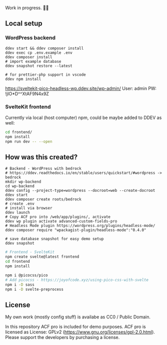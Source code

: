 Work in progress. 👨‍💻

## Local setup 

### WordPress backend

```
ddev start && ddev composer install
ddev exec cp .env.example .env
ddev composer install
# import example database
ddev snapshot restore --latest

# for prettier-php support in vscode
ddev npm install
```

https://sveltekit-pico-headless-wp.ddev.site/wp-admin/
User: admin
PW: !jIO*D^^XtAF9N4x9Z

### SvelteKit frontend

Currently via local (host computer) npm, could be maybe added to DDEV as well:

```bash
cd frontend/
npm install
npm run dev -- --open
```

## How was this created?

```
# Backend - WordPress with bedrock
# https://ddev.readthedocs.io/en/stable/users/quickstart/#wordpress -> bedrock
mkdir wp-backend
cd wp-backend
ddev config --project-type=wordpress --docroot=web --create-docroot
ddev start
ddev composer create roots/bedrock
# create .env
# install via browser 
ddev launch
# Copy ACF pro into /web/app/plugins/, activate
ddev wp plugin activate advanced-custom-fields-pro
# Headless Mode plugin https://wordpress.org/plugins/headless-mode/
ddev composer require "wpackagist-plugin/headless-mode":"0.4.0"

# save database snapshot for easy demo setup
ddev snapshot
```

```bash
# Frontend - SvelteKit
npm create svelte@latest frontend
cd frontend
npm install

npm i @picocss/pico
# Add picocss - https://joyofcode.xyz/using-pico-css-with-svelte
npm i -D sass
npm i -D svelte-preprocess
```

## License

My own work (mostly config stuff) is availabe as CC0 / Public Domain.

In this repository ACF pro is included for demo purposes. ACF pro is licensed as License: GPLv2 (https://www.gnu.org/licenses/gpl-2.0.html). Please support the developers by purchasing a license.
